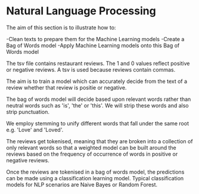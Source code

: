 # Natural Language Processing

The aim of this section is to illustrate how to:

-Clean texts to prepare them for the Machine Learning models
-Create a Bag of Words model
-Apply Machine Learning models onto this Bag of Words model

The tsv file contains restaurant reviews. The 1 and 0 values reflect positive or negative reviews. A tsv is used because reviews contain commas.

The aim is to train a model which can accurately decide from the text of a review whether that review is positie or negative.

The bag of words model will decide based upon relevant words rather than neutral words such as 'is', 'the' or 'this'. We will strip these words and also strip punctuation.

We employ stemming to unify different words that fall under the same root e.g. 'Love' and 'Loved'.

The reviews get tokenised, meaning that they are broken into a collection of only relevant words so that a weighted model can be built around the reviews based on the frequency of occurrence of words in positive or negative reviews.

Once the reviews are tokenised in a bag of words model, the predictions can be made using a classification learning model. Typical classification models for NLP scenarios are Naive Bayes or Random Forest.